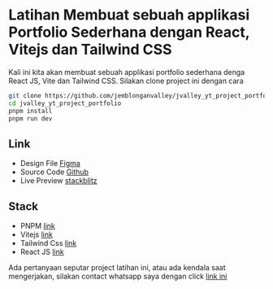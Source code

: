 # Latihan Membuat sebuah applikasi Portfolio Sederhana dengan React, Vitejs dan Tailwind CSS

Kali ini kita akan membuat sebuah applikasi portfolio sederhana denga React JS, Vite dan Tailwind CSS.
Silakan clone project ini dengan cara
```bash
git clone https://github.com/jemblonganvalley/jvalley_yt_project_portfolio
cd jvalley_yt_project_portfolio
pnpm install
pnpm run dev 
```

## Link
- Design File [Figma](https://www.figma.com/file/7zrgWu3MLKWkhxyawlLHXZ/portfolio_web?node-id=1%3A57)
- Source Code [Github](https://github.com/jemblonganvalley/jvalley_yt_project_portfolio)
- Live Preview [stackblitz]()

## Stack
- PNPM [link](https://pnpm.io/id/)
- Vitejs [link](https://vitejs.dev)
- Tailwind Css [link](https://tailwindcss.com/)
- React JS [link](https://reactjs.org/)


Ada pertanyaan seputar project latihan ini, atau ada kendala saat mengerjakan, silakan contact whatsapp saya dengan click [link ini](https://wa.me/6281213655573)